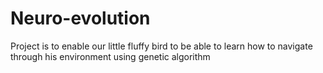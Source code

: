 # Neuro-evolution

Project is to enable our little fluffy bird to be able to learn how to navigate through his environment using genetic algorithm 
